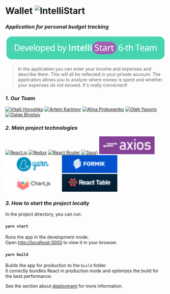 # Wallet ![IntelliStart](https://raw.githubusercontent.com/vitaliihoroshko/intellistart-wallet/957c0227321d861c1c8a049a5aa0743646ee68c1/src/assets/images/wallet-logo.svg)

### _Application for personal budget tracking_

[![IntelliStart](https://raw.githubusercontent.com/vitaliihoroshko/cv-page/9668ed322e1a02652a90543b0534dfa4d700ec27/img/team-logo.svg)](https://intellistart.intellias.ua/)

> In the application you can enter your
> income and expenses and describe them.
> This will all be reflected in your private account.
> The application allows you to analyze where money is spent
> and whether your expenses do not exceed. 
> It's really convenient!
### _1. Our Team_

[![Vitalii Horoshko](https://avatars.githubusercontent.com/u/86407713?s=150&v=4)](https://github.com/vitaliihoroshko)
[![Artem Karimov](https://avatars.githubusercontent.com/u/89943101?s=150&v=4)](https://github.com/artemkarimov)
[![Alina Prokopenko](https://avatars.githubusercontent.com/u/35927892?s=150&v=4)](https://github.com/achkvch)
[![Oleh Yavoriv](https://avatars.githubusercontent.com/u/73217391?s=150&v=4)](https://github.com/OlehYavoriv)
[![Ostap Blystsiv](https://avatars.githubusercontent.com/u/64735439?s=150&v=4)](https://github.com/ostUp)

### _2. Main project technologies_

[![React.js](https://img.shields.io/badge/React-20232A?style=for-the-badge&logo=react&logoColor=61DAFB)](https://reactjs.org/) [![Redux](https://img.shields.io/badge/Redux-593D88?style=for-the-badge&logo=redux&logoColor=white)](https://redux.js.org/) [![React Router](https://img.shields.io/badge/React_Router-CA4245?style=for-the-badge&logo=react-router&logoColor=white)](https://reactrouter.com/) [![Sass](https://img.shields.io/badge/Sass-CC6699?style=for-the-badge&logo=sass&logoColor=white)](https://sass-lang.com/)\ [![Axios](https://raw.githubusercontent.com/vitaliihoroshko/cv-page/ecdddc3a1718d8e099de1e61d01869ce585ad3eb/img/axios-logo.svg)](https://axios-http.com/) [![Yarn](https://raw.githubusercontent.com/vitaliihoroshko/cv-page/ecdddc3a1718d8e099de1e61d01869ce585ad3eb/img/yarn-logo.svg)](https://yarnpkg.com/) [![Formik](https://raw.githubusercontent.com/vitaliihoroshko/cv-page/ecdddc3a1718d8e099de1e61d01869ce585ad3eb/img/formik-logo.svg)](https://formik.org/) [![Chart.js](https://raw.githubusercontent.com/vitaliihoroshko/cv-page/ecdddc3a1718d8e099de1e61d01869ce585ad3eb/img/chart.js-logo.svg)](https://www.chartjs.org/) [![React Table](https://raw.githubusercontent.com/vitaliihoroshko/cv-page/ecdddc3a1718d8e099de1e61d01869ce585ad3eb/img/react-table-logo.svg)](https://react-table.tanstack.com/)

### _3. How to start the project locally_

In the project directory, you can run:

#### `yarn start`

Runs the app in the development mode.\
Open [http://localhost:3000](http://localhost:3000) to view it in your browser.

#### `yarn build`

Builds the app for production to the `build` folder.\
It correctly bundles React in production mode and optimizes the build for the best performance.

See the section about [deployment](https://facebook.github.io/create-react-app/docs/deployment) for more information.
